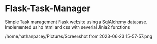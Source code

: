 # Flask-Task-Manager
Simple Task management Flask website using a SqlAlchemy database. Implemented using html and css with severial Jinja2 functions


/home/nathanpacey/Pictures/Screenshot from 2023-06-23 15-57-57.png
